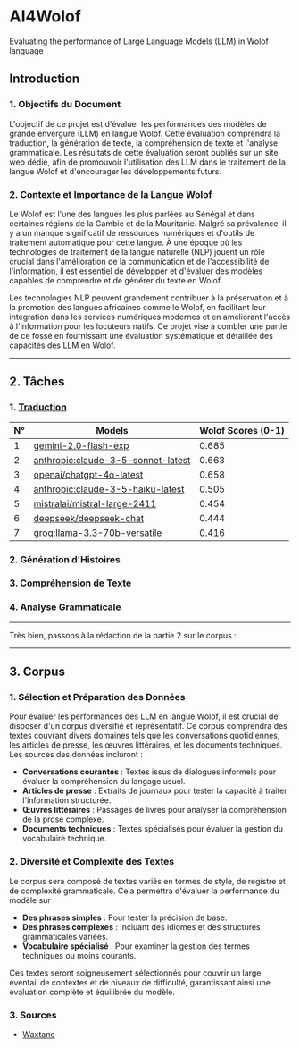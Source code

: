 # AI4Wolof

Evaluating the performance of Large Language Models (LLM) in Wolof language

## Introduction

### 1. Objectifs du Document

L'objectif de ce projet est d'évaluer les performances des modèles de grande envergure (LLM) en langue Wolof. Cette évaluation comprendra la traduction, la génération de texte, la compréhension de texte et l'analyse grammaticale. Les résultats de cette évaluation seront publiés sur un site web dédié, afin de promouvoir l'utilisation des LLM dans le traitement de la langue Wolof et d'encourager les développements futurs.

### 2. Contexte et Importance de la Langue Wolof

Le Wolof est l'une des langues les plus parlées au Sénégal et dans certaines régions de la Gambie et de la Mauritanie. Malgré sa prévalence, il y a un manque significatif de ressources numériques et d'outils de traitement automatique pour cette langue. À une époque où les technologies de traitement de la langue naturelle (NLP) jouent un rôle crucial dans l'amélioration de la communication et de l'accessibilité de l'information, il est essentiel de développer et d'évaluer des modèles capables de comprendre et de générer du texte en Wolof.

Les technologies NLP peuvent grandement contribuer à la préservation et à la promotion des langues africaines comme le Wolof, en facilitant leur intégration dans les services numériques modernes et en améliorant l'accès à l'information pour les locuteurs natifs. Ce projet vise à combler une partie de ce fossé en fournissant une évaluation systématique et détaillée des capacités des LLM en Wolof.

---

## 2. Tâches

### 1. [Traduction](evaluation/traduction.md)

| N° | Models  | Wolof Scores (0-1)  |
|---|---|---|
| 1 | [gemini-2.0-flash-exp](data/output/traduction/gemini-2.0-flash-exp.csv)  | 0.685  |
| 2 | [anthropic:claude-3-5-sonnet-latest](data/output/traduction/anthropic-claude-3-5-sonnet-latest.csv)  | 0.663  |
| 3 | [openai/chatgpt-4o-latest](data/output/traduction/openai-chatgpt-4o-latest.csv)  | 0.658  |
| 4 | [anthropic:claude-3-5-haiku-latest](data/output/traduction/anthropic-claude-3-5-haiku-latest.csv)  | 0.505  |
| 5 | [mistralai/mistral-large-2411](data/output/traduction/mistralai-mistral-large-2411.csv)  | 0.454  |
| 6 | [deepseek/deepseek-chat](data/output/traduction/deepseek-deepseek-chat.csv)  | 0.444  |
| 7 | [groq:llama-3.3-70b-versatile](data/output/traduction/groq-llama-3.3-70b-versatile.csv)  | 0.416  |

### 2. Génération d'Histoires
### 3. Compréhension de Texte
### 4. Analyse Grammaticale


---

Très bien, passons à la rédaction de la partie 2 sur le corpus :

---

## 3. Corpus

### 1. Sélection et Préparation des Données

Pour évaluer les performances des LLM en langue Wolof, il est crucial de disposer d'un corpus diversifié et représentatif. Ce corpus comprendra des textes couvrant divers domaines tels que les conversations quotidiennes, les articles de presse, les œuvres littéraires, et les documents techniques. Les sources des données incluront :
- **Conversations courantes** : Textes issus de dialogues informels pour évaluer la compréhension du langage usuel.
- **Articles de presse** : Extraits de journaux pour tester la capacité à traiter l'information structurée.
- **Œuvres littéraires** : Passages de livres pour analyser la compréhension de la prose complexe.
- **Documents techniques** : Textes spécialisés pour évaluer la gestion du vocabulaire technique.

### 2. Diversité et Complexité des Textes

Le corpus sera composé de textes variés en termes de style, de registre et de complexité grammaticale. Cela permettra d'évaluer la performance du modèle sur :
- **Des phrases simples** : Pour tester la précision de base.
- **Des phrases complexes** : Incluant des idiomes et des structures grammaticales variées.
- **Vocabulaire spécialisé** : Pour examiner la gestion des termes techniques ou moins courants.

Ces textes seront soigneusement sélectionnés pour couvrir un large éventail de contextes et de niveaux de difficulté, garantissant ainsi une évaluation complète et équilibrée du modèle.

### 3. Sources

- [Waxtane](https://github.com/MedouneSGB/Waxtane)

